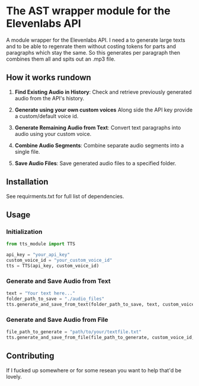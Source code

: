 # The AST wrapper module for the Elevenlabs API

A module wrapper for the Elevenlabs API. I need a to generate large texts and to be able to regenrate them without costing tokens for parts and paragraphs which stay the same. So this generates per paragraph then combines them all and spits out an .mp3 file.

## How it works rundown

1. **Find Existing Audio in History**: Check and retrieve previously generated audio from the API's history.

2. **Generate using your own custom voices** Along side the API key provide a custom/default voice id.

3. **Generate Remaining Audio from Text**: Convert text paragraphs into audio using your custom voice.

4. **Combine Audio Segments**: Combine separate audio segments into a single file.

5. **Save Audio Files**: Save generated audio files to a specified folder.

## Installation

See requirments.txt for full list of dependencies.

## Usage

### Initialization

```python
from tts_module import TTS

api_key = "your_api_key"
custom_voice_id = "your_custom_voice_id"
tts = TTS(api_key, custom_voice_id)
```

### Generate and Save Audio from Text

```python
text = "Your text here..."
folder_path_to_save = "./audio_files"
tts.generate_and_save_from_text(folder_path_to_save, text, custom_voice_id, text_name="example")
```

### Generate and Save Audio from File

```python
file_path_to_generate = "path/to/your/textfile.txt"
tts.generate_and_save_from_file(file_path_to_generate, custom_voice_id, text_name="example")
```

## Contributing

If I fucked up somewhere or for some resean you want to help that'd be lovely.

